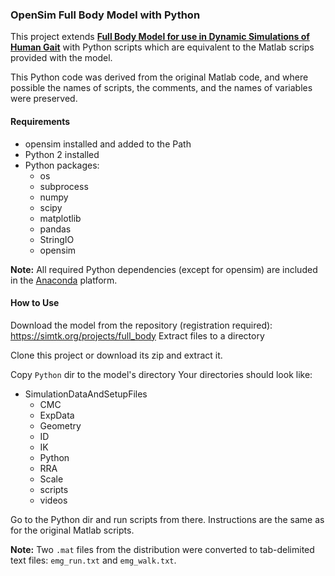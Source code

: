 ### OpenSim Full Body Model with Python

This project extends [**Full Body Model for use in Dynamic Simulations of Human Gait**](https://simtk.org/projects/full_body) with Python scripts which are equivalent to the Matlab scrips provided with the model.

This Python code was derived from the original Matlab code, and where possible the names of scripts, the comments, and the names of variables were preserved.

#### Requirements
+ opensim installed and added to the Path
+ Python 2 installed
+ Python packages:
	+ os
	+ subprocess
	+ numpy
	+ scipy
	+ matplotlib
	+ pandas
	+ StringIO
	+ opensim
	
**Note:** All required Python dependencies (except for opensim) are included in the [Anaconda](https://www.anaconda.com/) platform.

	
#### How to Use
Download the model from the repository (registration required):
https://simtk.org/projects/full_body
Extract files to a directory

Clone this project or download its zip and extract it.

Copy `Python` dir to the model's directory
Your directories should look like:

+ SimulationDataAndSetupFiles
	+ CMC
	+ ExpData
	+ Geometry
	+ ID
	+ IK
	+ Python
	+ RRA
	+ Scale
	+ scripts
	+ videos

Go to the Python dir and run scripts from there. Instructions are the same as for the original Matlab scripts.

**Note:** Two `.mat` files from the distribution were converted to tab-delimited text files: `emg_run.txt` and `emg_walk.txt`.



